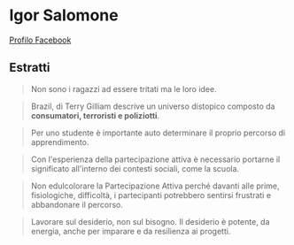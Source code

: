 # Igor Salomone

[Profilo Facebook](https://www.facebook.com/Igor-Salomone-306897510277/)

## Estratti

> Non sono i ragazzi ad essere tritati ma le loro idee.

> Brazil, di Terry Gilliam descrive un universo distopico composto da **consumatori, terroristi e poliziotti**.

> Per uno studente è importante auto determinare il proprio percorso di apprendimento.

> Con l'esperienza della partecipazione attiva è necessario portarne il significato all'interno dei contesti sociali, come la scuola.

> Non edulcolorare la Partecipazione Attiva perché davanti alle prime, fisiologiche, difficoltà, i partecipanti potrebbero sentirsi frustrati e abbandonare il percorso.

> Lavorare sul desiderio, non sul bisogno. Il desiderio è potente, da energia, anche per imparare e da resilienza ai progetti.
